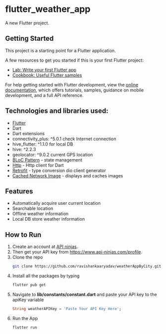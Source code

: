 # flutter_weather_app

A new Flutter project.

## Getting Started

This project is a starting point for a Flutter application.

A few resources to get you started if this is your first Flutter project:

- [Lab: Write your first Flutter app](https://docs.flutter.dev/get-started/codelab)
- [Cookbook: Useful Flutter samples](https://docs.flutter.dev/cookbook)

For help getting started with Flutter development, view the
[online documentation](https://docs.flutter.dev/), which offers tutorials,
samples, guidance on mobile development, and a full API reference.

## Technologies and libraries used:
* [Flutter](https://flutter.io)
* Dart
* Dart extensions
*  connectivity_plus: ^5.0.1 check Internet connection
*  hive_flutter: ^1.1.0 for local DB
*  hive: ^2.2.3
*  geolocator: ^9.0.2 current GPS location
* [BLoC Pattern](https://github.com/felangel/bloc) - state management
* [Http](https://pub.dev/packages/dio) - Http client for Dart
* [Retrofit](https://pub.dev/packages/retrofit) - type conversion dio client generator
* [Cached Network Image](https://pub.dev/packages/cached_network_image) - displays and caches images

## Features      
- Automatically acquire user current location
- Searchable location
- Offline weather information
- Local DB store weather information   

## How to Run
1. Create an account at [API ninjas](https://www.api-ninjas.com/).
2. Then get your API key from https://www.api-ninjas.com/profile.
3. Clone the repo
   ```sh
   git clone https://github.com/ravishankaaryadav/weatherAppByCity.git
   ```
4. Install all the packages by typing
   ```sh
   flutter pub get
   ```
5. Navigate to **lib/constants/constant.dart** and paste your API key to the apiKey variable
   ```dart
   String weatherAPIKey = 'Paste Your API Key Here';
   ```
6. Run the App
   ```dart
   flutter run
   ```

